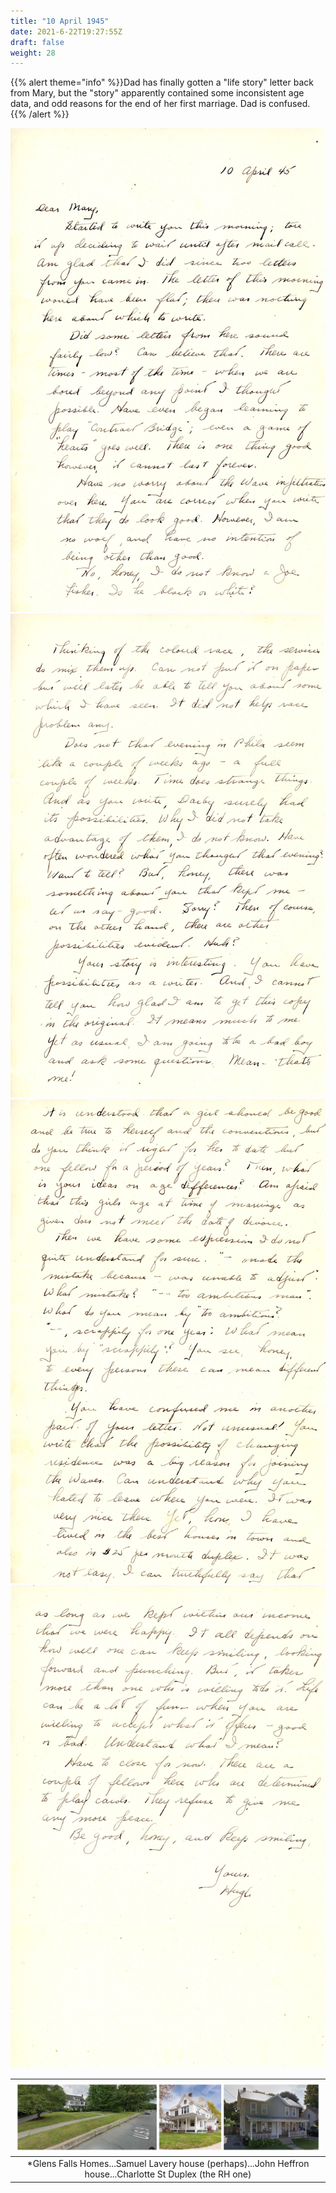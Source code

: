 ```yaml
---
title: "10 April 1945"
date: 2021-6-22T19:27:55Z
draft: false
weight: 28
---
```

 {{% alert theme="info" %}}Dad has finally gotten a "life story" letter back from Mary, but the "story"  apparently contained some inconsistent age data, and odd reasons for the end of her first marriage.  Dad is confused.   {{% /alert %}}

![page 1](img079.jpg)
![page 2](img080.jpg)
![page 3](img081.jpg)
![page 4](img082.jpg)


| ![houses](img82.jpg?height=300px)|
|:---:|
|*Glens Falls Homes...Samuel Lavery house (perhaps)...John Heffron house...Charlotte St Duplex (the RH one)|




